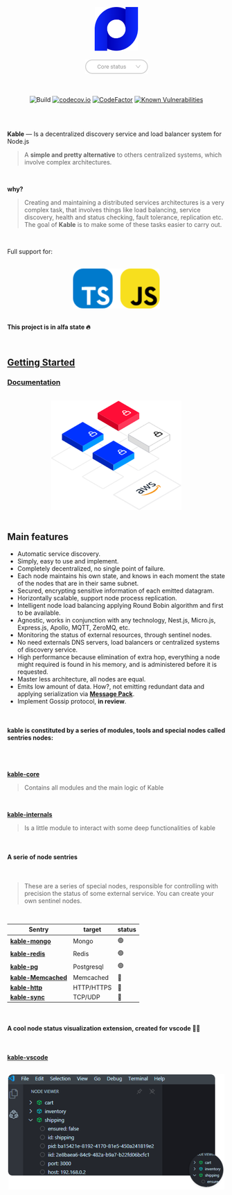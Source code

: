 <br>
<br>
<br>

<div align="center">
    <img src="https://github.com/11ume/kable/blob/master/images/logo.png" width="100" height="auto"/>
</div>

<br>

<div align="center">
    <a href="https://github.com/11ume/kable-core">
        <img src="https://github.com/11ume/kable/blob/master/images/status.png" width="auto" height="auto"/>
    </a>
</div>

<br>
<br>

<div align="center">
  
![Build](https://github.com/11ume/kable-core/workflows/Build/badge.svg?branch=master)
[![codecov.io](https://codecov.io/github/11ume/kable-core/coverage.svg?branch=master)](https://codecov.io/github/11ume/kable-core?branch=master)
[![CodeFactor](https://www.codefactor.io/repository/github/11ume/kable-core/badge)](https://www.codefactor.io/repository/github/11ume/kable-core)
[![Known Vulnerabilities](https://snyk.io/test/github/11ume/kable-core/badge.svg?targetFile=package.json)](https://snyk.io/test/github/11ume/kable-core?targetFile=package.json)

</div>

<br>

<br>

**Kable** — Is a decentralized discovery service and load balancer system for Node.js
<br>

> A **simple and pretty alternative** to others centralized systems, which involve complex architectures. 
<br>

**why?**

> Creating and maintaining a distributed services architectures is a very complex task, that involves things like load balancing, service discovery, health and status checking, fault tolerance, replication etc. The goal of **Kable** is to make some of these tasks easier to carry out. 

<br>

Full support for:

<br>
    <div align="center">
        <img src="https://github.com/11ume/kable/blob/master/images/js-ts-logos.png" width="200" height="auto"/>
    </div>
<br>

**This project is in alfa state 🔥**

<br>

## **[Getting Started](https://github.com/11ume/kable/blob/master/docs/getting_started.md)** 

### **[Documentation](https://github.com/11ume/kable/blob/master/docs/doc.md)** 

<br>

<div align="center">
    <img src="https://github.com/11ume/kable/blob/master/images/nodes.png" width="300" height="auto"/>
</div>

<br>

## Main features

* Automatic service discovery.
* Simply, easy to use and implement.
* Completely decentralized, no single point of failure.
* Each node maintains his own state, and knows in each moment the state of the nodes that are in their same subnet.
* Secured, encrypting sensitive information of each emitted datagram.
* Horizontally scalable, support node process replication.
* Intelligent node load balancing applying Round Bobin algorithm and first to be available.
* Agnostic, works in conjunction with any technology, Nest.js, Micro.js, Express.js, Apollo, MQTT, ZeroMQ, etc.
* Monitoring the status of external resources, through sentinel nodes.
* No need externals DNS servers, load balancers or centralized systems of discovery service.
* High performance because elimination of extra hop, everything a node might required is found in his memory, 
and is administered before it is requested.
* Master less architecture, all nodes are equal.
* Emits low amount of data. How?, not emitting redundant data and applying serialization via **[Message Pack](https://msgpack.org/)**.
* Implement Gossip protocol, **in review**.

<br>

#### kable is constituted by a series of modules, tools and special nodes called sentries nodes:

<br>
<br>

**[kable-core](https://github.com/11ume/kable-core)**
<br>

> Contains all modules and the main logic of Kable
<br>

**[kable-internals](https://github.com/11ume/kable-internals)**
<br>

> Is a little module to interact with some deep functionalities of kable
<br>

#### A serie of node sentries
<br>

> These are a series of special nodes, responsible for controlling with precision the status of some external service. You can create your own sentinel nodes.
<br>

| Sentry                                                  | target     | status |
| ------------------------------------------------------- | ---------- | ------ |
| **[kable-mongo](https://github.com/11ume/kable-mongo)** | Mongo      | 🟢     |
| **[kable-redis](https://github.com/11ume/kable-redis)** | Redis      | 🟢     |
| **[kable-pg](https://github.com/11ume/kable-pg)**       | Postgresql | 🟢     |
| **[kable-Memcached]()**                                 | Memcached  | 🔨     |
| **[kable-http]()**                                      | HTTP/HTTPS | 🔨     |
| **[kable-sync]()**                                      | TCP/UDP    | 🔨     |

<br>

#### A cool node status visualization extension, created for vscode 🏄‍♀️
<br>

**[kable-vscode](https://github.com/11ume/kable-vscode)**
<br>

<br>
    <div align="center">
        <img src="https://github.com/11ume/kable/blob/master/images/vscode-ext.png" width="500" height="auto"/>
    </div>
<br>


